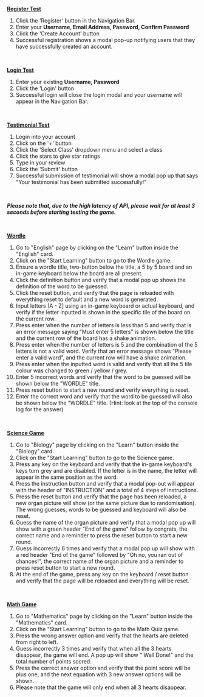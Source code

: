 <ins>**Register Test**</ins>
1. Click the 'Register' button in the Navigation Bar.
2. Enter your **Username, Email Address, Password, Confirm Password**
3. Click the 'Create Account' button
4. Successful registration shows a modal pop-up notifying users that they have successfully created an account.

<br>

<ins>**Login Test**</ins>
1. Enter your existing **Username, Password**
2. Click the 'Login' button
3. Successful login will close the login modal and your username will appear in the Navigation Bar.

<br>

<ins>**Testimonial Test**</ins>
1. Login into your account
2. Click on the '+' button
3. Click the 'Select Class' dropdown menu and select a class
4. Click the stars to give star ratings
5. Type in your review
6. Click the 'Submit' button
7. Successful submission of testimonial will show a modal pop up that says "Your testimonial has been submitted successfully!"

<br>

 _**Please note that, due to the high latency of API, please wait for at least 3 seconds before starting testing the game.**_

<br>

<ins>**Wordle**</ins>
1. Go to "English" page by clicking on the "Learn" button inside the "English" card.
2. Click on the "Start Learning" button to go to the Wordle game.
3. Ensure a wordle title, two-button below the title, a 5 by 5 board and an in-game keyboard below the board are all present.
4. Click the definition button and verify that a modal pop up shows the definition of the word to be guessed.
5. Click the reset button, and verify that the page is reloaded with everything reset to default and a new word is generated.
6. Input letters [A - Z] using an in-game keyboard or actual keyboard, and verify if the letter inputted is shown in the specific tile of the board on the current row.
7. Press enter when the number of letters is less than 5 and verify that is an error message saying "Must enter 5 letters" is shown below the title and the current row of the board has a shake animation.
8. Press enter when the number of letters is 5 and the combination of the 5 letters is not a valid word. Verify that an error message shows "Please enter a valid word", and the current row will have a shake animation.
9. Press enter when the inputted word is valid and verify that all the 5 tile colour was changed to green / yellow / grey.
10. Enter 5 incorrect words and verify that the word to be guessed will be shown below the "WORDLE" title. 
11. Press reset button to start a new round and verify everything is reset.
12. Enter the correct word and verify that the word to be guessed will also be shown below the "WORDLE" title. (Hint: look at the top of the console log for the answer)

<br>

<ins>**Science Game**</ins>
1. Go to "Biology" page by clicking on the "Learn" button inside the "Biology" card.
2. Click on the "Start Learning" button to go to the Science game.
3. Press any key on the keyboard and verify that the in-game keyboard's keys turn grey and are disabled. If the letter is in the name, the letter will appear in the same position as the word.
4. Press the instruction button and verify that a modal pop-out will appear with the header of "INSTRUCTION" and a total of 4 steps of instructions.
5. Press the reset button and verify that the page has been reloaded, a new organ picture will show (or the same picture due to randomisation). The wrong guesses, words to be guessed and keyboard will also be reset.
6. Guess the name of the organ picture and verify that a modal pop up will show with a green header "End of the game" follow by congrats, the correct name and a reminder to press the reset button to start a new round.
7. Guess incorrectly 6 times and verify that a modal pop up will show with a red header "End of the game" followed by "Oh no, you ran out of chances!", the correct name of the organ picture and a reminder to press reset button to start a new round.
8. At the end of the game, press any key on the keyboard / reset button and verify that the page will be reloaded and everything will be reset.

<br>

<ins>**Math Game**</ins>
1. Go to "Mathematics" page by clicking on the "Learn" button inside the "Mathematics" card.
2. Click on the "Start Learning" button to go to the Math Quiz game.
3. Press the wrong answer option and verify that the hearts are deleted from right to left.
4. Guess incorrectly 3 times and verify that when all the 3 hearts disappear, the game will end. A pop up will show " Well Done!" and the total number of points scored.
5. Press the correct answer option and verify that the point score will be plus one, and the next equation with 3 new answer options will be shown.
6. Please note that the game will only end when all 3 hearts disappear.

